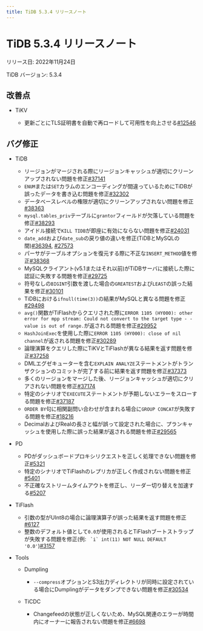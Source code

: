 ```yaml
---
title: TiDB 5.3.4 リリースノート
---
```


# TiDB 5.3.4 リリースノート

リリース日: 2022年11月24日

TiDB バージョン: 5.3.4

## 改善点

+ TiKV

    - 更新ごとにTLS証明書を自動で再ロードして可用性を向上させる[#12546](https://github.com/tikv/tikv/issues/12546)

## バグ修正

+ TiDB

    - リージョンがマージされる際にリージョンキャッシュが適切にクリーンアップされない問題を修正[#37141](https://github.com/pingcap/tidb/issues/37141)
    - `ENUM`または`SET`カラムのエンコーディングが間違っているためにTiDBが誤ったデータを書き込む問題を修正[#32302](https://github.com/pingcap/tidb/issues/32302)
    - データベースレベルの権限が適切にクリーンアップされない問題を修正[#38363](https://github.com/pingcap/tidb/issues/38363)
    - `mysql.tables_priv`テーブルに`grantor`フィールドが欠落している問題を修正[#38293](https://github.com/pingcap/tidb/issues/38293)
    - アイドル接続で`KILL TIDB`が即座に有効にならない問題を修正[#24031](https://github.com/pingcap/tidb/issues/24031)
    - `date_add`および`date_sub`の戻り値の違いを修正(TiDBとMySQLの間)[#36394](https://github.com/pingcap/tidb/issues/36394), [#27573](https://github.com/pingcap/tidb/issues/27573)
    - パーサがテーブルオプションを復元する際に不正な`INSERT_METHOD`値を修正[#38368](https://github.com/pingcap/tidb/issues/38368)
    - MySQLクライアント(v5.1またはそれ以前)がTiDBサーバに接続した際に認証に失敗する問題を修正[#29725](https://github.com/pingcap/tidb/issues/29725)
    - 符号なしの`BIGINT`引数を渡した場合の`GREATEST`および`LEAST`の誤った結果を修正[#30101](https://github.com/pingcap/tidb/issues/30101)
    - TiDBにおける`ifnull(time(3))`の結果がMySQLと異なる問題を修正[#29498](https://github.com/pingcap/tidb/issues/29498)
    - `avg()`関数がTiFlashからクエリされた際に`ERROR 1105 (HY000): other error for mpp stream: Could not convert to the target type - -value is out of range.`が返される問題を修正[#29952](https://github.com/pingcap/tidb/issues/29952)
    - `HashJoinExec`を使用した際に`ERROR 1105 (HY000): close of nil channel`が返される問題を修正[#30289](https://github.com/pingcap/tidb/issues/30289)
    - 論理演算をクエリした際にTiKVとTiFlashが異なる結果を返す問題を修正[#37258](https://github.com/pingcap/tidb/issues/37258)
    - DMLエグゼキューターを含む`EXPLAIN ANALYZE`ステートメントがトランザクションのコミットが完了する前に結果を返す問題を修正[#37373](https://github.com/pingcap/tidb/issues/37373)
    - 多くのリージョンをマージした後、リージョンキャッシュが適切にクリアされない問題を修正[#37174](https://github.com/pingcap/tidb/issues/37174)
    - 特定のシナリオで`EXECUTE`ステートメントが予期しないエラーをスローする問題を修正[#37187](https://github.com/pingcap/tidb/issues/37187)
    - `ORDER BY`句に相関副問い合わせが含まれる場合に`GROUP CONCAT`が失敗する問題を修正[#18216](https://github.com/pingcap/tidb/issues/18216)
    - DecimalおよびRealの長さと幅が誤って設定された場合に、プランキャッシュを使用した際に誤った結果が返される問題を修正[#29565](https://github.com/pingcap/tidb/issues/29565)

+ PD

    - PDがダッシュボードプロキシリクエストを正しく処理できない問題を修正[#5321](https://github.com/tikv/pd/issues/5321)
    - 特定のシナリオでTiFlashのレプリカが正しく作成されない問題を修正[#5401](https://github.com/tikv/pd/issues/5401)
    - 不正確なストリームタイムアウトを修正し、リーダー切り替えを加速する[#5207](https://github.com/tikv/pd/issues/5207)

+ TiFlash

    - 引数の型がUInt8の場合に論理演算子が誤った結果を返す問題を修正[#6127](https://github.com/pingcap/tiflash/issues/6127)
    - 整数のデフォルト値として`0.0`が使用されるとTiFlashブートストラップが失敗する問題を修正(例: `` `i` int(11) NOT NULL DEFAULT '0.0'``)[#3157](https://github.com/pingcap/tiflash/issues/3157)

+ Tools

    + Dumpling

        - `--compress`オプションとS3出力ディレクトリが同時に設定されている場合にDumplingがデータをダンプできない問題を修正[#30534](https://github.com/pingcap/tidb/issues/30534)

    + TiCDC

        - Changefeedの状態が正しくないため、MySQL関連のエラーが時間内にオーナーに報告されない問題を修正[#6698](https://github.com/pingcap/tiflow/issues/6698)